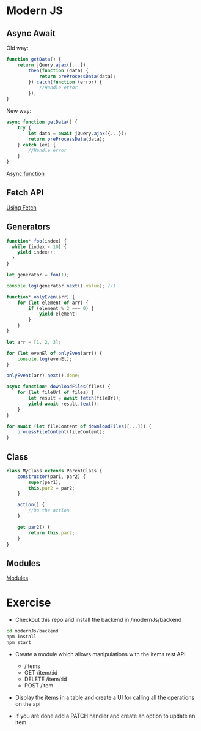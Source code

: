# Modern JS

## Async Await

Old way:
```javascript
function getData() {
    return jQuery.ajax({...}).
        then(function (data) {
            return preProcessData(data);
        }).catch(function (error) {
            //Handle error
        });
}
```

New way:
```javascript
async function getData() {
    try {
        let data = await jQuery.ajax({...});
        return preProcessData(data);
    } catch (ex) {
        //Handle error
    }
}
```

[Async function](https://developer.mozilla.org/en-US/docs/Web/JavaScript/Reference/Statements/async_function)

## Fetch API

[Using Fetch](https://developer.mozilla.org/en-US/docs/Web/API/Fetch_API/Using_Fetch)

## Generators

```javascript
function* foo(index) {
  while (index < 10) {
    yield index++;
  }
}

let generator = foo(1);

console.log(generator.next().value); //1
```

```javascript
function* onlyEven(arr) {
    for (let element of arr) {
        if (element % 2 === 0) {
            yield element;
        }
    }
}

let arr = [1, 2, 3];

for (let evenEl of onlyEven(arr)) {
    console.log(evenEl);
}

onlyEvent(arr).next().done;
```

```javascript
async function* downloadFiles(files) {
    for (let fileUrl of files) {
        let result = await fetch(fileUrl);
        yield await result.text();
    }
}

for await (let fileContent of downloadFiles([...])) {
    processFileContent(fileContent);
}
```

## Class

```javascript
class MyClass extends ParentClass {
    constructor(par1, par2) {
        super(par1);
        this.par2 = par2;
    }

    action() {
        //Do the action
    }

    get par2() {
        return this.par2;
    }
}
```

## Modules

[Modules](https://developer.mozilla.org/en-US/docs/Web/JavaScript/Guide/Modules)

# Exercise

 - Checkout this repo and install the backend in /modernJs/backend

```bash
cd modernJs/backend
npm install
npm start
```

 - Create a module which allows manipulations with the items rest API
    - /items
    - GET /item/:id
    - DELETE /item/:id
    - POST /item

 - Display the items in a table and create a UI for calling all the operations on the api

 - If you are done add a PATCH handler and create an option to update an item.